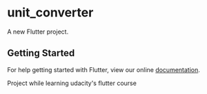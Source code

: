 # unit_converter

A new Flutter project.

## Getting Started

For help getting started with Flutter, view our online
[documentation](https://flutter.io/).

Project while learning udacity's flutter course
